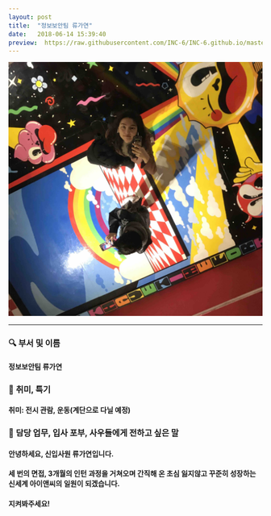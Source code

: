 ```yaml
---
layout: post
title:  "정보보안팀 류가연"
date:   2018-06-14 15:39:40
preview:  https://raw.githubusercontent.com/INC-6/INC-6.github.io/master/_asset/%EB%8F%99%EA%B8%B0%EC%82%AC%EC%A7%84/191914.jpg
---
```


![Picture 1](https://raw.githubusercontent.com/INC-6/INC-6.github.io/master/_asset/%EC%85%80%EC%B9%B4/%EA%B0%80%EC%97%B0.jpg)

---

### 🔍 **부서 및 이름**

#### 정보보안팀 류가연

### 🔔 **취미, 특기**

#### 취미: 전시 관람, 운동(계단으로 다닐 예정)

### 🔔 **담당 업무, 입사 포부, 사우들에게 전하고 싶은 말**

#### 안녕하세요, 신입사원 류가연입니다. 
    
#### 세 번의 면접, 3개월의 인턴 과정을 거쳐오며 간직해 온 초심 잃지않고 꾸준히 성장하는 신세계 아이앤씨의 일원이 되겠습니다.
    
#### 지켜봐주세요!
